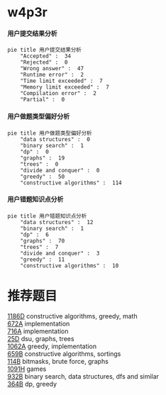 # w4p3r

<!-- tabs:start -->



#### **用户提交结果分析**

```mermaid
pie title 用户提交结果分析
    "Accepted" :  34
    "Rejected" :  0
    "Wrong answer" :  47
    "Runtime error" :  2
    "Time limit exceeded" :  7
    "Memory limit exceeded" :  7
    "Compilation error" :  2
    "Partial" :  0
```

#### **用户做题类型偏好分析**

```mermaid
pie title 用户做题类型偏好分析
    "data structures" :  0
    "binary search" :  1
    "dp" :  0
    "graphs" :  19
    "trees" :  0
    "divide and conquer" :  0
    "greedy" :  50
    "constructive algorithms" :  114
```
#### **用户错题知识点分析**

```mermaid
pie title 用户错题知识点分析
    "data structures" :  12
    "binary search" :  1
    "dp" :  6
    "graphs" :  70
    "trees" :  7
    "divide and conquer" :  3
    "greedy" :  11
    "constructive algorithms" :  10
```



<!-- tabs:end -->
# 推荐题目
[1186D](https://codeforces.com/contest/1186/problem/D)		constructive algorithms,
                        greedy,
                        math		  
[672A](https://codeforces.com/contest/672/problem/A)		implementation		  
[716A](https://codeforces.com/contest/716/problem/A)		implementation		  
[25D](https://codeforces.com/contest/25/problem/D)		dsu,
                        graphs,
                        trees		  
[1062A](https://codeforces.com/contest/1062/problem/A)		greedy,
                        implementation		  
[659B](https://codeforces.com/contest/659/problem/B)		constructive algorithms,
                        sortings		  
[114B](https://codeforces.com/contest/114/problem/B)		bitmasks,
                        brute force,
                        graphs		  
[1091H](https://codeforces.com/contest/1091/problem/H)		games		  
[932B](https://codeforces.com/contest/932/problem/B)		binary search,
                        data structures,
                        dfs and similar		  
[364B](https://codeforces.com/contest/364/problem/B)		dp,
                        greedy		  
